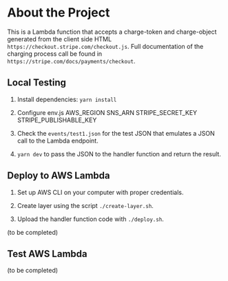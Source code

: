 # About the Project

This is a Lambda function that accepts a charge-token and charge-object generated from the client side HTML `https://checkout.stripe.com/checkout.js`. Full documentation of the charging process call be found in `https://stripe.com/docs/payments/checkout`.

## Local Testing

1. Install dependencies: `yarn install`

2. Configure env.js
   AWS_REGION
   SNS_ARN
   STRIPE_SECRET_KEY
   STRIPE_PUBLISHABLE_KEY

3. Check the `events/test1.json` for the test JSON that emulates a JSON call to the Lambda endpoint.

4. `yarn dev` to pass the JSON to the handler function and return the result.

## Deploy to AWS Lambda

1. Set up AWS CLI on your computer with proper credentials.

2. Create layer using the script `./create-layer.sh`.

3. Upload the handler function code with `./deploy.sh`.

(to be completed)

## Test AWS Lambda

(to be completed)
